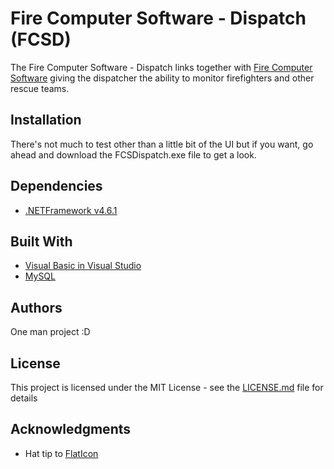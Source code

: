 # Fire Computer Software - Dispatch (FCSD)

The Fire Computer Software - Dispatch links together with [Fire Computer Software](https://github.com/aaronbenjamin1/firecomputersoftware) giving the dispatcher the ability to monitor firefighters and other rescue teams.

## Installation

There's not much to test other than a little bit of the UI but if you want, go ahead and download the FCSDispatch.exe file to get a look.

## Dependencies

* [.NETFramework v4.6.1](https://www.microsoft.com/en-us/download/details.aspx?id=49982)

## Built With

* [Visual Basic in Visual Studio](https://visualstudio.microsoft.com/)
* [MySQL](https://www.mysql.com/)

## Authors

One man project :D

## License

This project is licensed under the MIT License - see the [LICENSE.md](LICENSE.md) file for details

## Acknowledgments

* Hat tip to [FlatIcon](https://www.flaticon.com/)
